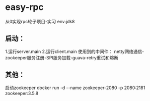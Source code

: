 # easy-rpc
从0实现rpc轮子项目-实习
env:jdk8
## 启动：
1.运行server.main
2.运行client.main
使用到的中间件：
netty网络通信-zookeeper服务注册-SPI服务加载-guava-retry重试和熔断
## 其他：
启动zookeeper
   docker run -d --name zookeeper-2080 -p 2080:2181 zookeeper:3.5.8
